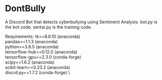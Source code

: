 # DontBully
A Discord Bot that detects cyberbullying using Sentiment Analysis. bot.py is the bot code. sentai.py is the training code. 

Requirements:
tk==8.6.10 (anaconda) \
pandas==1.1.3 (anaconda) \
python==3.8.5 (anaconda) \
tensorflow-hub==0.12.0 (anaconda) \
tensorflow-gpu==2.3.0 (conda-forge) \
scipy==1.6.2 (anaconda) \
scikit-learn==0.23.2 (anaconda) \
discrd.py==1.7.2 (conda-forge) \


